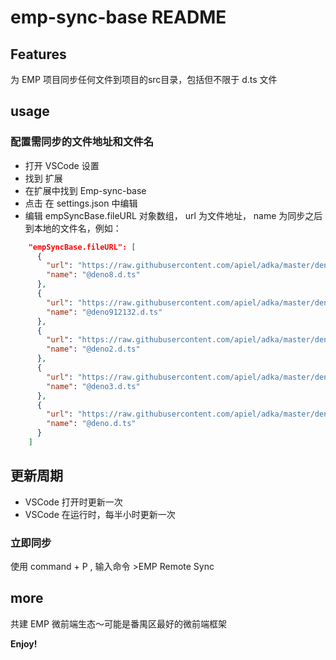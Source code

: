# emp-sync-base README

## Features

为 EMP 项目同步任何文件到项目的src目录，包括但不限于 d.ts 文件

## usage

### 配置需同步的文件地址和文件名

+ 打开 VSCode 设置
+ 找到 扩展
+ 在扩展中找到 Emp-sync-base
+ 点击 在 settings.json 中编辑
+ 编辑 empSyncBase.fileURL 对象数组， url 为文件地址， name 为同步之后到本地的文件名，例如：

```json
    "empSyncBase.fileURL": [
      {
        "url": "https://raw.githubusercontent.com/apiel/adka/master/deno.d.ts",
        "name": "@deno8.d.ts"
      },
      {
        "url": "https://raw.githubusercontent.com/apiel/adka/master/deno.d.ts",
        "name": "@deno912132.d.ts"
      },
      {
        "url": "https://raw.githubusercontent.com/apiel/adka/master/deno.d.ts",
        "name": "@deno2.d.ts"
      },
      {
        "url": "https://raw.githubusercontent.com/apiel/adka/master/deno.d.ts",
        "name": "@deno3.d.ts"
      },
      {
        "url": "https://raw.githubusercontent.com/apiel/adka/master/deno.d.ts",
        "name": "@deno.d.ts"
      }
    ]
```

## 更新周期

+ VSCode 打开时更新一次
+ VSCode 在运行时，每半小时更新一次

### 立即同步

使用 command + P , 输入命令 >EMP Remote Sync

## more

共建 EMP 微前端生态～可能是番禺区最好的微前端框架

**Enjoy!**
